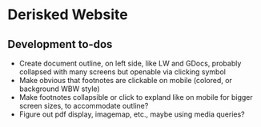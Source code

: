 # Derisked Website
 
## Development to-dos

- Create document outline, on left side, like LW and GDocs, probably collapsed with many screens but openable via clicking symbol
- Make obvious that footnotes are clickable on mobile (colored, or background WBW style)
- Make footnotes collapsible or click to expland like on mobile for bigger screen sizes, to accommodate outline?
- Figure out pdf display, imagemap, etc., maybe using media queries?
